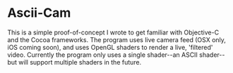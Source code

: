 Ascii-Cam
=========

This is a simple proof-of-concept I wrote to get familiar with Objective-C and the Cocoa frameworks.
The program uses live camera feed (OSX only, iOS coming soon), and uses OpenGL shaders to render a live, 'filtered' video.
Currently the program only uses a single shader--an ASCII shader--but will support multiple shaders in the future.